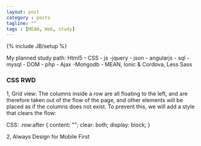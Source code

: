 ```yaml
---
layout: post
category : posts
tagline: ""
tags : [MEAN, Web, study]
---
```

{% include JB/setup %}


My planned study path: Html5 - CSS - js -jquery - json - angularjs - sql - mysql - DOM - php - Ajax -Mongodb - MEAN, Ionic & Cordova, Less Sass
 




### CSS RWD

1, Grid view:
The columns inside a row are all floating to the left, and are therefore taken out of the flow of the page, and other elements will be placed as if the columns does not exist. To prevent this, we will add a style that clears the flow:

CSS:
.row:after {
    content: "";
    clear: both;
    display: block;
}

2, Always Design for Mobile First

